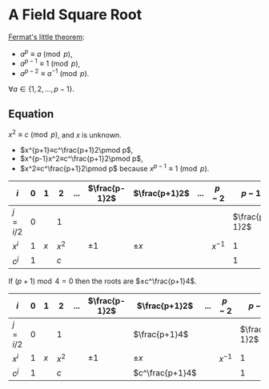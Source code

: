 # A Field Square Root

[Fermat's little theorem](https://en.wikipedia.org/wiki/Fermat%27s_little_theorem):

- $a^p ≡ a \pmod p$,
- $a^{p-1} ≡ 1 \pmod p$,
- $a^{p-2} ≡ a^{-1} \pmod p$.

$∀ a ∈ \{1, 2, …, p-1\}$.

## Equation

$x^2 ≡ c \pmod p$, and $x$ is unknown.

- $x^{p+1}≡c^\frac{p+1}2\pmod p$,
- $x^{p-1}x^2≡c^\frac{p+1}2\pmod p$,
- $x^2≡c^\frac{p+1}2\pmod p$ because $x^{p-1} ≡ 1 \pmod p$.

|$i$    |0|1  |    2|...|$\frac{p-1}2$|$\frac{p+1}2$|...|$p-2$   |$p-1$        |$p$|$p+1$        |
|-------|-|---|-----|---|-------------|-------------|---|--------|-------------|---|-------------|
|$j=i/2$|0|   |    1|   |             |             |   |        |$\frac{p-1}2$|   |$\frac{p+1}2$|
|$x^i$  |1|$x$|$x^2$|   |±1           |$±x$         |   |$x^{-1}$|1            |$x$|$x^2$        |
|$c^j$  |1|   |$c$  |   |             |             |   |        |1            |   |$c$          |

If $(p+1) \bmod 4 = 0$ then the roots are $±c^\frac{p+1}4$.

|$i$    |0|1  |    2|...|$\frac{p-1}2$|$\frac{p+1}2$  |...|$p-2$   |$p-1$        |$p$|$p+1$        |
|-------|-|---|-----|---|-------------|---------------|---|--------|-------------|---|-------------|
|$j=i/2$|0|   |    1|   |             |$\frac{p+1}4$  |   |        |$\frac{p-1}2$|   |$\frac{p+1}2$|
|$x^i$  |1|$x$|$x^2$|   |±1           |$±x$           |   |$x^{-1}$|1            |$x$|$x^2$        |
|$c^j$  |1|   |$c$  |   |             |$c^\frac{p+1}4$|   |        |1            |   |$c$          |
